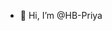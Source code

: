 - 👋 Hi, I’m @HB-Priya


<!---
HB-Priya/HB-Priya is a ✨ special ✨ repository because its `README.md` (this file) appears on your GitHub profile.
You can click the Preview link to take a look at your changes.
--->
